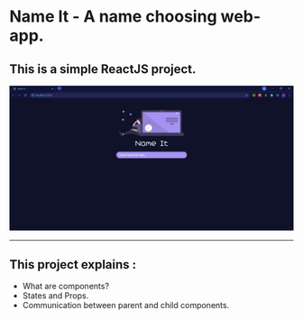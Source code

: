 # Name It - A name choosing web-app.

## This is a simple ReactJS project.

![Alt text](./public/nameitimg.png 'Preview 1')

---

## This project explains :

-   What are components?
-   States and Props.
-   Communication between parent and child components.
